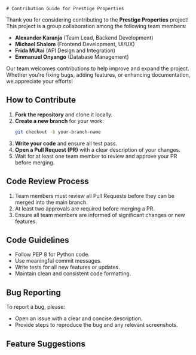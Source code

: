     # Contribution Guide for Prestige Properties

Thank you for considering contributing to the **Prestige Properties** project! This project is a group collaboration among the following team members:

- **Alexander Karanja** (Team Lead, Backend Development)
- **Michael Shalom** (Frontend Development, UI/UX)
- **Frida MUtai** (API Design and Integration)
- **Emmanuel Onyango** (Database Management)

Our team welcomes contributions to help improve and expand the project. Whether you're fixing bugs, adding features, or enhancing documentation, we appreciate your efforts!

## How to Contribute

1. **Fork the repository** and clone it locally.
2. **Create a new branch** for your work:
   ```bash
   git checkout -b your-branch-name
3. **Write your code** and ensure all test pass.
4. **Open a Pull Request (PR)** with a clear description of your changes. 
5. Wait for at least one team member to review and approve your PR before merging. 

## Code Review Process 

1. Team members must review all Pull Requests before they can be merged into the main branch.
2. At least two approvals are required before merging a PR.
3. Ensure all team members are informed of significant changes or new features.

## Code Guidelines

- Follow PEP 8 for Python code.
- Use meaningful commit messages.
- Write tests for all new features or updates.
- Maintain clean and consistent code formatting.

## Bug Reporting 
To report a bug, please:
- Open an issue with a clear and concise description.
- Provide steps to reproduce the bug and any relevant screenshots.

## Feature Suggestions
